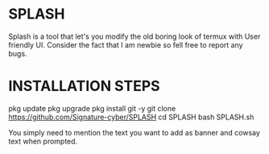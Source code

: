 # SPLASH
Splash is a tool that let's you modify the old boring look of termux with User friendly UI.  Consider the fact that I am newbie so fell free to report any bugs. 

# INSTALLATION STEPS
pkg update 
pkg upgrade 
pkg install git -y
git clone 
https://github.com/Signature-cyber/SPLASH
cd SPLASH
bash SPLASH.sh

You simply need to mention the text you want to add as banner and cowsay text when prompted. 
